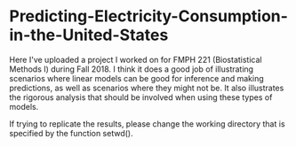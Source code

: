 # Predicting-Electricity-Consumption-in-the-United-States
Here I've uploaded a project I worked on for FMPH 221 (Biostatistical Methods I) during Fall 2018. I think it does a good job of illustrating scenarios where linear models can be good for inference and making predictions, as well as scenarios where they might not be. It also illustrates the rigorous analysis that should be involved when using these types of models.

If trying to replicate the results, please change the working directory that is specified by the function setwd().
